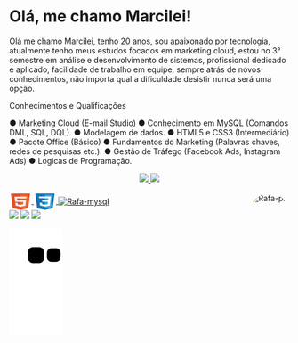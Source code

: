 <h1>Olá, me chamo Marcilei!</h1>

<p>Olá me chamo Marcilei, tenho 20 anos, sou apaixonado por tecnologia, atualmente tenho meus estudos focados em marketing cloud, estou no 3° semestre em análise e desenvolvimento de sistemas, profissional dedicado e aplicado, facilidade de trabalho em equipe, sempre atrás de novos conhecimentos, não importa qual a dificuldade desistir nunca será uma opção.

Conhecimentos e Qualificações 
 
● Marketing Cloud (E-mail Studio)
● Conhecimento em MySQL (Comandos DML, SQL, DQL). 
● Modelagem de dados.
● HTML5 e CSS3 (Intermediário) 
● Pacote Office (Básico)
● Fundamentos do Marketing (Palavras chaves, redes de pesquisas etc.). 
● Gestão de Tráfego (Facebook Ads, Instagram Ads) 
● Logicas de Programação.</p>
<div align="center">
  <a href="https://github.com/Marcileii">
  <img height="180em" src="https://github-readme-stats.vercel.app/api?username=Marcileii&show_icons=true&theme=tokyonight&include_all_commits=true&count_private=true"/>
  <img height="180em" src="https://github-readme-stats.vercel.app/api/top-langs/?username=Marcileii&layout=compact&langs_count=7&theme=tokyonight"/>
</div>

<div style="display: inline_block"><br>
  <img align="center" alt="Rafa-HTML" height="30" width="40" src="https://raw.githubusercontent.com/devicons/devicon/master/icons/html5/html5-original.svg">
  <img align="center" alt="Rafa-CSS" height="30" width="40" src="https://raw.githubusercontent.com/devicons/devicon/master/icons/css3/css3-original.svg">
  <img align="center" alt="Rafa-mysql" height="30" width="40" src="https://cdn.jsdelivr.net/gh/devicons/devicon/icons/mysql/mysql-original-wordmark.svg" />
   <img align="right" alt="Rafa-pic" height="150" style="border-radius:50px;" src="https://cdn-icons-png.flaticon.com/512/950/950018.png">
      
          
  
</div>

<div> 
  <a href="https://www.instagram.com/marcileii/" target="_blank"><img src="https://img.shields.io/badge/-Instagram-%23E4405F?style=for-the-badge&logo=instagram&logoColor=white" target="_blank"></a>
  <a href="https://www.linkedin.com/in/marcilei-brand%C3%A3o-a8650b22a/" target="_blank"><img src="https://img.shields.io/badge/-LinkedIn-%230077B5?style=for-the-badge&logo=linkedin&logoColor=white" target="_blank"></a> 
  <a href = "mailto:marcileibrandaoo922@gmail.com"><img src="https://img.shields.io/badge/-Gmail-%23333?style=for-the-badge&logo=gmail&logoColor=white" target="_blank"></a>
  
  
  
  ![Snake animation](https://github.com/Marcileii/Marcileii/blob/output/github-contribution-grid-snake.svg)
</div>
